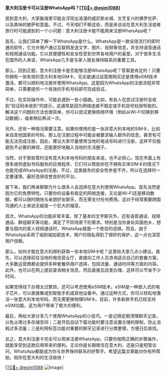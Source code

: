 **意大利注册卡可以注册WhatsApp吗？[[TG💪+ @esim1088](https://t.me/s/esim1088)]**

提到意大利，大家脑海里可能会浮现出浪漫的威尼斯水城、文艺复兴的佛罗伦萨、以及美味的披萨和意面。不过，今天咱们不聊这些，而是来谈谈在意大利生活或者旅行时可能遇到的一个小问题：意大利注册卡能不能用来注册WhatsApp呢？

首先，让我们简单了解一下WhatsApp是什么。WhatsApp是一款全球流行的即时通讯软件，它允许用户通过互联网发送文字、图片、视频等信息，并支持语音通话和视频通话功能。它以其便捷性和安全性受到世界各地用户的喜爱。对于很多生活在国外的人来说，WhatsApp几乎是与家人朋友保持联系的重要工具。

那么，回到正题，意大利注册卡是否能够注册WhatsApp呢？答案是肯定的！只要你拥有一张有效的意大利本地SIM卡，无论是通过运营商购买还是使用eSIM技术激活，都可以顺利地注册并使用WhatsApp。这是因为WhatsApp的注册流程非常简单，只需要提供一个有效的手机号码即可完成验证。

不过，在实际操作中，可能会遇到一些小插曲。比如，有些人在尝试注册时会收到“验证码未收到”的提示。这通常是因为网络连接不稳定或手机信号较弱导致的。解决这个问题的方法也很简单，你可以尝试更换网络环境（例如从Wi-Fi切换到移动数据），或者稍后再试一次。

另外，还有一种情况需要注意。如果你使用的是一张非意大利本地的SIM卡，比如来自其他国家的号码，那么在注册过程中可能会被要求输入额外的信息，甚至有可能无法完成注册。因此，建议大家尽量使用当地的电话号码进行注册，这样不仅能避免不必要的麻烦，还能更好地融入当地的生活圈子。

当然，对于那些暂时没有意大利本地号码的朋友来说，也不必担心。现在市面上有很多提供虚拟号码服务的应用程序，它们可以帮助你在不拥有实体SIM卡的情况下也能完成WhatsApp的注册。不过，这类服务的安全性参差不齐，所以在选择时一定要谨慎，最好选择信誉良好的平台。

接下来，我们再来聊聊为什么很多人会选择在意大利使用WhatsApp。首先当然是因为它的免费特性。只要你的设备有稳定的网络连接，无论是Wi-Fi还是移动数据，都可以随时随地与亲朋好友聊天，而无需支付任何费用。这对于经常需要跨国沟通的人士来说无疑是一个巨大的福音。

其次，WhatsApp的功能非常丰富。除了基本的文字聊天外，还有语音通话、视频通话、群组聊天等功能，满足了不同场景下的需求。特别是当你身处异国他乡，想要与国内的家人视频通话时，WhatsApp就是一个绝佳的选择。而且，由于WhatsApp采用了端到端加密技术，用户的隐私得到了很好的保护，这一点也深受用户信赖。

那么，如何才能在意大利顺利获取一张本地SIM卡呢？这里给大家几点小建议。首先，可以选择前往当地的电信营业厅，直接向工作人员咨询适合自己的套餐方案。大多数运营商都会提供多种套餐供用户选择，包括流量、通话时间等方面的内容。此外，也可以在网上提前查询相关信息，然后直接去店里办理，这样可以节省不少时间。

如果觉得线下办理太过繁琐，还可以考虑使用eSIM技术。eSIM是一种嵌入式的电子芯片，可以直接集成到智能手机或其他设备中。通过这种方式，你可以轻松地激活一张意大利本地号码，而无需更换物理SIM卡。目前，许多新款手机已经支持eSIM功能，这为用户带来了极大的便利。

最后，再给大家分享几个使用WhatsApp的小技巧。一是记得定期清理聊天记录，以免占用过多存储空间；二是开启自动下载功能时要注意设置合理的限制，防止消耗过多流量；三是利用标签功能对重要的聊天记录进行分类整理，方便日后查找。

总之，意大利注册卡完全可以用来注册WhatsApp，只要你按照正确的步骤操作，就能享受到这款应用带来的便利。无论你是长期居住在意大利，还是只是短暂访问，WhatsApp都能成为你与世界保持联系的好帮手。希望这篇文章能对你有所帮助，祝你在意大利的生活愉快！

[[TG💪+ @esim1088](https://t.me/s/esim1088) ![Image](https://i.postimg.cc/4NQfJmqS/Snipaste-2025-05-13-00-14-12.png)]